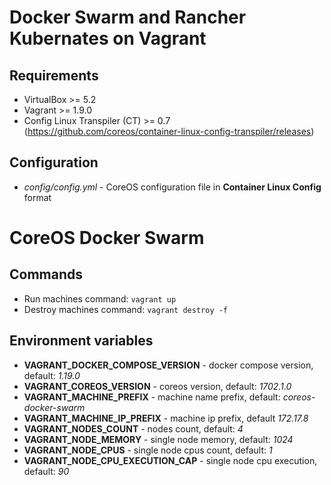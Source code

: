 # Docker Swarm and Rancher Kubernates on Vagrant
## Requirements
* VirtualBox >= 5.2
* Vagrant >= 1.9.0
* Config Linux Transpiler (CT) >= 0.7 (https://github.com/coreos/container-linux-config-transpiler/releases)
## Configuration
* *config/config.yml* - CoreOS configuration file in **Container Linux Config** format

# CoreOS Docker Swarm
## Commands
* Run machines command: ``` vagrant up ```
* Destroy machines command: ```vagrant destroy -f```
## Environment variables
* **VAGRANT_DOCKER_COMPOSE_VERSION** - docker compose version, default: *1.19.0*
* **VAGRANT_COREOS_VERSION** - coreos version, default: *1702.1.0*
* **VAGRANT_MACHINE_PREFIX** - machine name prefix, default: *coreos-docker-swarm*
* **VAGRANT_MACHINE_IP_PREFIX** - machine ip prefix, default *172.17.8*
* **VAGRANT_NODES_COUNT** - nodes count, default: *4*
* **VAGRANT_NODE_MEMORY** - single node memory, default: *1024*
* **VAGRANT_NODE_CPUS** - single node cpus count, default: *1*
* **VAGRANT_NODE_CPU_EXECUTION_CAP** - single node cpu execution, default: *90*